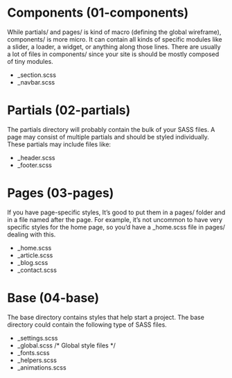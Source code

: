 # Components (01-components)
While partials/ and pages/ is kind of macro (defining the global wireframe), components/ is more micro. It can contain all kinds of specific modules like a slider, a loader, a widget, or anything along those lines. There are usually a lot of files in components/ 
since your site is should be mostly composed of tiny modules.
* _section.scss
* _navbar.scss											  			

# Partials (02-partials)
The partials directory will probably contain the bulk of your SASS files. A page may consist of multiple partials and should be styled individually. These partials may include files like:
* _header.scss
* _footer.scss

# Pages (03-pages)
If you have page-specific styles, It’s good to put them in a pages/ folder and in a file named after the page. For example, it’s not uncommon to have very specific styles for the home page, so you’d have a _home.scss file in pages/ dealing with this. 
* _home.scss
* _article.scss
* _blog.scss
* _contact.scss

# Base (04-base)
The base directory contains styles that help start a project. The base directory could contain the following type of SASS files.
* _settings.scss
* _global.scss /* Global style files */
* _fonts.scss
* _helpers.scss
* _animations.scss							